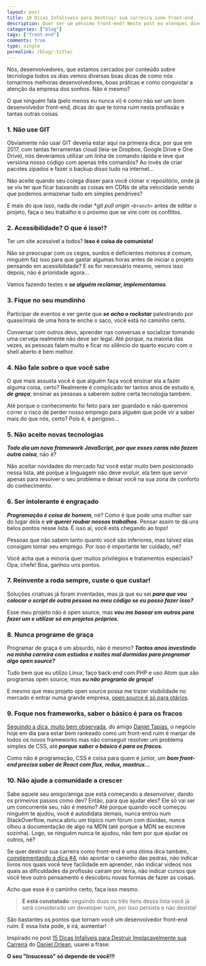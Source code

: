 ```yaml
---
layout: post
title: 10 Dicas Infalíveis para Destruir sua carreira como Front-end
description: Quer ser um péssimo front-end? Neste post eu elenquei diversos pontos que farão você alcançar esta desgraça, você vai ficar puto com a décima!
categories: ["blog"]
tags: ["front-end"]
comments: true
type: single
permalink: /blog/:title/
---
```


Nós, desenvolvedores, que estamos cercados por conteúdo sobre tecnologia todos os dias vemos diversas boas dicas de como nós tornarmos melhoras desenvolvedores, boas práticas e como conquistar a atenção da empresa dos sonhos. Não é mesmo?

O que ninguém fala (pelo menos eu nunca vi) é como não ser um bom desenvolvedor front-end, dicas do que te torna ruim nesta profissão e tantas outras coisas.

### 1. Não use GIT

Obviamente não usar GIT deveria estar aqui na primeira dica, por que em 2017, com tantas ferramentas cloud (leia-se Dropbox, Google Drive e One Drive), nós deveríamos utilizar um linha de comando rápida e leve que versiona nosso código com apenas três comandos? Ao invés de criar pacotes zipados e fazer o backup disso tudo na internet…

Não aceite quando seu colega disser para você clonar o repositório, onde já se viu ter que ficar baixando as coisas em CDNs de alta velocidade sendo que podemos armazenar tudo em simples pendrives?

E mais do que isso, nada de rodar \*_git pull origin `<branch>`_ antes de editar o projeto, faça o seu trabalho e o próximo que se vire com os conflitos.

### 2. Acessibilidade? O que é isso!?

Ter um site acessível a todos? **Isso é coisa de comunista!**

Não se preocupar com os cegos, surdos e deficientes motores é comum, ninguém faz isso para que gastar algumas horas antes de iniciar o projeto pensando em acessibilidade? E se for necessário mesmo, vemos isso depois, não é prioridade agora…

Vamos fazendo testes e **_se alguém reclamar, implementamos_**.

### 3. Fique no seu mundinho

Participar de eventos e ver gente que **_se acha o rockstar_** palestrando por quase/mais de uma hora te enche o saco, você está no caminho certo.

Conversar com outros devs, aprender nas conversas e socializar tomando uma cerveja realmente não deve ser legal. Até porque, na maioria das vezes, as pessoas falam muito e ficar no silêncio do quarto escuro com o shell aberto é bem melhor.

### 4. Não fale sobre o que você sabe

O que mais assusta você é que alguém faça você ensinar ela a fazer alguma coisa, certo? Realmente é complicado ter tantos anos de estudo e, **_de graça_**, ensinar as pessoas a saberem sobre certa tecnologia também.

Até porque o conhecimento foi feito para ser guardado e não queremos correr o risco de perder nosso emprego para alguém que pode vir a saber mais do que nós, certo? Pois é, é perigoso…

### 5. Não aceite novas tecnologias

**_Todo dia um novo framework JavaScript, por que esses caras não fazem outra coisa_**, não é?

Não aceitar novidades do mercado faz você estar muito bem posicionado nessa lista, até porque a linguagem não deve evoluir, ela tem que servir apenas para resolver o seu problema e deixar você na sua zona de conforto do conhecimento.

### 6. Ser intolerante é engraçado

**_Programação é coisa de homem_**, né? Como é que pode uma mulher sair do lugar dela e **_vir querer roubar nossos trabalhos_**. Pensar assim te dá uns belos pontos nesse lista. É isso aí, você está chegando ao topo!

Pessoas que não sabem tanto quanto você são inferiores, mas talvez elas consigam tomar seu emprego. Por isso é importante ter cuidado, né?

Você acha que a minoria quer muitos privilégios e tratamentos especiais? Opa, chefe! Boa, ganhou uns pontos.

### 7. Reinvente a roda sempre, custe o que custar!

Soluções criativas já foram inventadas, mas já que eu sei **_para que vou colocar o script de outra pessoa no meu código se eu posso fazer isso?_**

Esse meu projeto não é open source, mas **_vou me basear em outros para fazer um e utilizar só em projetos próprios._**

### 8. Nunca programe de graça

Programar de graça é um absurdo, não é mesmo? **_Tantos anos investindo na minha carreira com estudos e noites mal dormidas para programar algo open source?_**

Tudo bem que eu utilizo Linux, faço back-end com PHP e uso Atom que são programas open source, mas **_eu não programo de graça!_**

E mesmo que meu projeto open source possa me trazer visibilidade no mercado e entrar numa grande empresa, [open source é só para otários](/como-contribuir-em-projetos-open-source/).

### 9. Foque nos frameworks, saber o básico é para os fracos

[Seguindo a dica, muito bem observada](https://twitter.com/tapmorales/status/931517202234335233), do amigo [Daniel Tapias](https://twitter.com/tapmorales/), o negócio hoje em dia para estar bem rankeado como um front-end ruim é manjar de todos os novos frameworks mas não conseguir resolver um problema simples de CSS, até **_porque saber o básico é para os fracos._**

Como não é programação, CSS é coisa para quem é júnior, um **_bom front-end precisa saber de React com flux, redux, mastrux…_**

### 10. Não ajude a comunidade a crescer

Sabe aquele seu amigo/amiga que está começando a desenvolver, dando os primeiros passos como dev? Então, para que ajudar eles? Ele só vai ser um concorrente seu, não é mesmo? Até porque quando você começou ninguém te ajudou, você é autodidata demais, nunca entrou num StackOverflow, nunca abriu um tópico num fórum com dúvidas, nunca olhou a documentação de algo na MDN (até porque a MDN se escreve sozinha). Logo, se ninguém nunca te ajudou, não tem por que ajudar os outros, né?

Se quer destruir sua carreira como front-end é uma ótima dica também, [complementando a dica #4](#4-não-fale-sobre-o-que-vocêsabe), não apontar o caminho das pedras, não indicar livros nos quais você teve facilidade em aprender, não indicar vídeos nos quais as dificuldades da profissão cairam por terra, não indicar cursos que você teve outro pensamento e descobriu novas formas de fazer as coisas.

Acho que esse é o caminho certo, faça isso mesmo.

> **E está constatado**: seguindo duas ou três itens dessa lista você já será considerado um developer ruim, por isso persista e não desista!

São bastantes os pontos que tornam você um desenvolvedor front-end ruim. E essa lista pode, e irá, aumentar!

Inspirado no post [15 Dicas Infalíveis para Destruir Implacavelmente sua Carreira](https://medium.com/@danielorlean/15-dicas-infal%C3%ADveis-para-destruir-implacavelmente-sua-carreira-7ce04f34a76) do [Daniel Orlean](https://medium.com/u/c0c05f30f30f), usarei a frase:

**O seu "Insucesso" só depende de você!!!**
